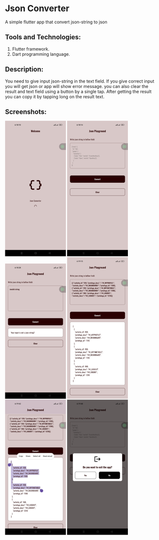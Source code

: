 # Json Converter

A simple flutter app that convert json-string to json

## Tools and Technologies:

1. Flutter framework.
2. Dart programming language.

## Description:

You need to give input json-string in the text field. If you give correct input you will get json or
app will show error message. you can also clear the result and text field using a button by a single
tap. After getting the result you can copy it by tapping long on the result text.

## Screenshots:

<p float="left">
  <img src="screenshots/1.splash.jpg" width="200" />
  <img src="screenshots/2.home.jpg" width="200" />
  <img src="screenshots/3.invalid.jpg" width="200" />
  <img src="screenshots/4.valid.jpg" width="200" />
  <img src="screenshots/5.selectable.jpg" width="200" />
  <img src="screenshots/6.exit.jpg" width="200" />
